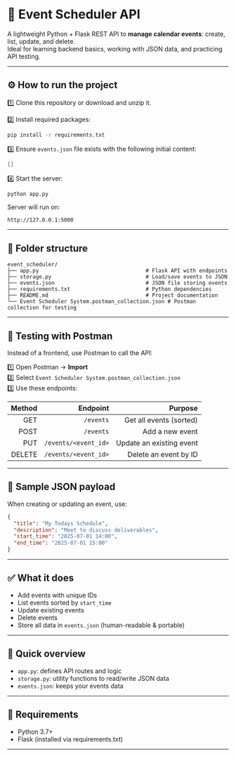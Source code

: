 # 📅 Event Scheduler API

A lightweight Python + Flask REST API to **manage calendar events**: create, list, update, and delete.  
Ideal for learning backend basics, working with JSON data, and practicing API testing.

---

## ⚙️ How to run the project

1️⃣ Clone this repository or download and unzip it.

2️⃣ Install required packages:
```bash
pip install -r requirements.txt
```

3️⃣ Ensure `events.json` file exists with the following initial content:
```json
[]
```

4️⃣ Start the server:
```bash
python app.py
```

Server will run on:
```
http://127.0.0.1:5000
```

---

## 📂 Folder structure

```
event_scheduler/
├── app.py                                  # Flask API with endpoints
├── storage.py                              # Load/save events to JSON
├── events.json                             # JSON file storing events
├── requirements.txt                        # Python dependencies
├── README.md                               # Project documentation
└── Event Scheduler System.postman_collection.json # Postman collection for testing
```

---

## 🧪 Testing with Postman

Instead of a frontend, use Postman to call the API:

1️⃣ Open Postman → **Import**  
2️⃣ Select `Event Scheduler System.postman_collection.json`  
3️⃣ Use these endpoints:

| Method | Endpoint                | Purpose                          |
|------:|------------------------:|---------------------------------:|
| GET   | `/events`               | Get all events (sorted) |
| POST  | `/events`               | Add a new event |
| PUT   | `/events/<event_id>`    | Update an existing event |
| DELETE| `/events/<event_id>`    | Delete an event by ID |

---

## 📌 Sample JSON payload

When creating or updating an event, use:
```json
{
  "title": "My Todays Schedule",
  "description": "Meet to discuss deliverables",
  "start_time": "2025-07-01 14:00",
  "end_time": "2025-07-01 15:00"
}
```

---

## ✅ What it does

- Add events with unique IDs
- List events sorted by `start_time`
- Update existing events
- Delete events
- Store all data in `events.json` (human-readable & portable)

---
## 🧰 Quick overview

- `app.py`: defines API routes and logic
- `storage.py`: utility functions to read/write JSON data
- `events.json`: keeps your events data

---

## 📌 Requirements

- Python 3.7+
- Flask (installed via requirements.txt)

---
